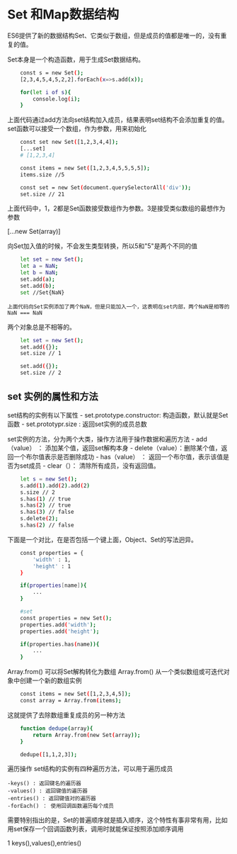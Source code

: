 # Set 和Map数据结构

ES6提供了新的数据结构Set、它类似于数组，但是成员的值都是唯一的，没有重复的值。

Set本身是一个构造函数，用于生成Set数据结构。

```bash
    const s = new Set();
    [2,3,4,5,4,5,2,2].forEach(x=>s.add(x));

    for(let i of s){
        console.log(i);
    }
```
上面代码通过add方法向set结构加入成员，结果表明set结构不会添加重复的值。
set函数可以接受一个数组，作为参数，用来初始化

```bash
    const set new Set([1,2,3,4,4]);
    [...set]
    # [1,2,3,4]

    const items = new Set([1,2,3,4,5,5,5,5]);
    items.size //5

    const set = new Set(document.querySelectorAll('div'));
    set.size // 21
```

上面代码中，1，2都是Set函数接受数组作为参数。3是接受类似数组的最想作为参数

<!-- 去除数组重复成员 -->
[...new Set(array)]

向Set加入值的时候，不会发生类型转换，所以5和"5"是两个不同的值

```bash
    let set = new Set();
    let a = NaN;
    let b = NaN;
    set.add(a);
    set.add(b);
    set //Set{NaN}
```
    上面代码向Set实例添加了两个NaN，但是只能加入一个，这表明在set内部，两个NaN是相等的
    NaN === NaN

两个对象总是不相等的。

```bash
    let set = new Set();
    set.add({});
    set.size // 1

    set.add({});
    set.size // 2
```


## set 实例的属性和方法

set结构的实例有以下属性
    - set.prototype.constructor: 构造函数，默认就是Set函数
    - set.prototypr.size : 返回set实例的成员总数

set实例的方法，分为两个大类，操作方法用于操作数据和遍历方法
    - add（value） ： 添加某个值，返回set解构本身
    - delete（value）：删除某个值，返回一个布尔值表示是否删除成功
    - has（value） ： 返回一个布尔值，表示该值是否为set成员
    - clear（）： 清除所有成员，没有返回值。

```bash
    let s = new Set(); 
    s.add(1).add(2).add(2)
    s.size // 2
    s.has(1) // true
    s.has(2) // true
    s.has(3) // false
    s.delete(2);
    s.has(2) // false
```

下面是一个对比，在是否包括一个键上面，Object、Set的写法迥异。

```bash
    const properties = {
        'width' : 1,
        'height' : 1
    }

    if(properties[name]){
        ...
    }

    #set
    const properties = new Set();
    properties.add('width');
    properties.add('height');

    if(properties.has(name)){
        ...
    }
```

Array.from() 可以将Set解构转化为数组
Array.from() 从一个类似数组或可迭代对象中创建一个新的数组实例

```bash
    const items = new Set([1,2,3,4,5]);
    const array = Array.from(items);
```

这就提供了去除数组重复成员的另一种方法

```bash
    function dedupe(array){
        return Array.from(new Set(array));
    }

    dedupe([1,1,2,3]);
```

遍历操作
    set结构的实例有四种遍历方法，可以用于遍历成员

    -keys() : 返回键名的遍历器
    -values() : 返回键值的遍历器
    -entries() : 返回键值对的遍历器
    -forEach() ： 使用回调函数遍历每个成员

需要特别指出的是，Set的普遍顺序就是插入顺序，这个特性有事非常有用，比如用set保存一个回调函数列表，调用时就能保证按照添加顺序调用

1 keys(),values(),entries()